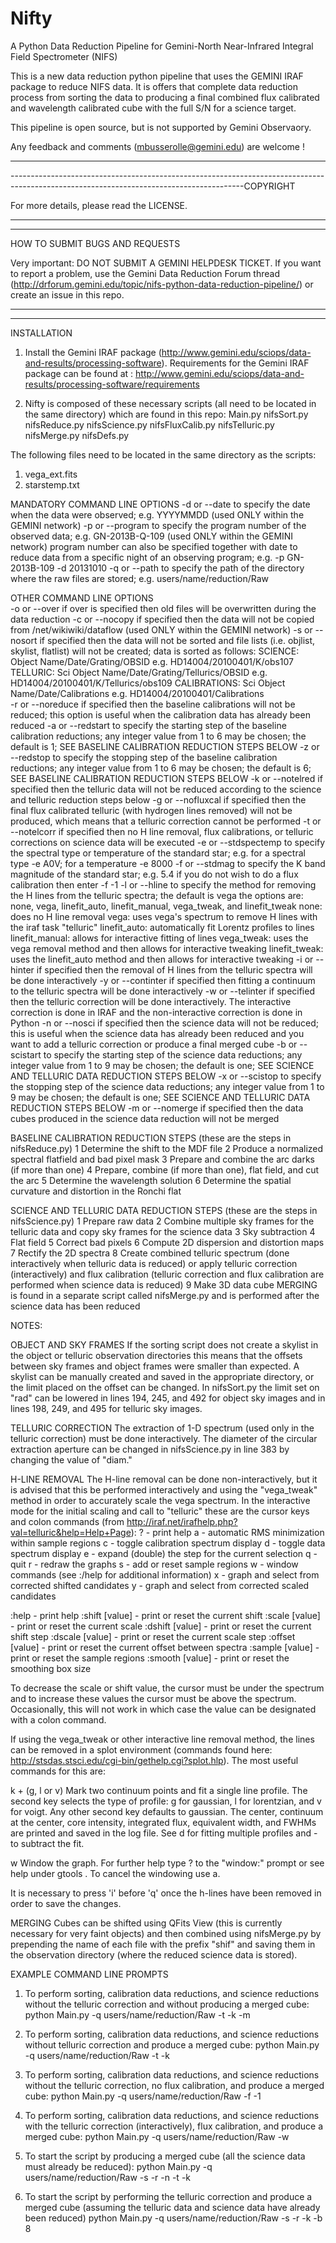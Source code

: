 # Nifty
A Python Data Reduction Pipeline for Gemini-North Near-Infrared Integral Field Spectrometer (NIFS)

This is a new data reduction python pipeline that uses the GEMINI IRAF package to reduce NIFS data. It is offers that complete data reduction process from sorting the data to producing a final combined flux calibrated and wavelength calibrated cube with the full S/N for a science target.

This pipeline is open source, but is not supported by Gemini Observaory.

Any feedback and comments (mbusserolle@gemini.edu) are welcome !

________________________________________________________________________________________________________________________________________
----------------------------------------------------------------------------------------------------------------------------------------COPYRIGHT

For more details, please read the LICENSE.

________________________________________________________________________________________________________________________________________
----------------------------------------------------------------------------------------------------------------------------------------
HOW TO SUBMIT BUGS AND REQUESTS

Very important: DO NOT SUBMIT A GEMINI HELPDESK TICKET.
If you want to report a problem, use the Gemini Data Reduction Forum thread  
(http://drforum.gemini.edu/topic/nifs-python-data-reduction-pipeline/) or create an issue in this repo.

________________________________________________________________________________________________________________________________________
----------------------------------------------------------------------------------------------------------------------------------------

INSTALLATION
1. Install the Gemini IRAF package (http://www.gemini.edu/sciops/data-and-results/processing-software). Requirements for the Gemini IRAF package can be found at  : http://www.gemini.edu/sciops/data-and-results/processing-software/requirements

2. Nifty is composed of these necessary scripts (all need to be located in the same directory) which are found in this repo:
Main.py
nifsSort.py
nifsReduce.py
nifsScience.py
nifsFluxCalib.py
nifsTelluric.py
nifsMerge.py
nifsDefs.py

The following files need to be located in the same directory as the scripts:
1.   vega_ext.fits
2.   starstemp.txt

MANDATORY COMMAND LINE OPTIONS
-d   or   --date		to specify the date when the data were observed; e.g. YYYYMMDD (used ONLY within the GEMINI network)
-p   or    --program	   	to specify the program number of the observed data; e.g. GN-2013B-Q-109 (used ONLY within the GEMINI network)
				program number can also be specified together with date to reduce data from a specific night of an observing program; e.g. -p GN-2013B-109 -d 20131010
-q   or    --path		to specify the path of the directory where the raw files are stored; e.g. users/name/reduction/Raw

OTHER COMMAND LINE OPTIONS	
-o   or   --over		if over is specified then old files will be overwritten during the data reduction
-c   or   --nocopy		if specified then the data will not be copied from /net/wikiwiki/dataflow (used ONLY within the GEMINI network)
-s   or    --nosort		if specified then the data will not be sorted and file lists (i.e. objlist, skylist, flatlist)  will not be created; data is sorted as follows:
				SCIENCE:	Object Name/Date/Grating/OBSID	e.g.  HD14004/20100401/K/obs107
				TELLURIC:   Sci Object Name/Date/Grating/Tellurics/OBSID        e.g.  HD14004/20100401/K/Tellurics/obs109
				CALIBRATIONS:   Sci Object Name/Date/Calibrations         e.g.  HD14004/20100401/Calibrations	  		   	
-r   or   --noreduce	   	if specified then the baseline calibrations will not be reduced; this option is useful when the calibration data has already been reduced
-a   or  --redstart                   to specify the starting step of the baseline calibration reductions; any integer value from 1 to 6 may be chosen; the default is 1; SEE BASELINE CALIBRATION REDUCTION STEPS BELOW
-z   or   --redstop		to specify the stopping step of the baseline calibration reductions; any integer value from 1 to 6 may be chosen; the default is 6; SEE BASELINE CALIBRATION REDUCTION STEPS BELOW
-k  or   --notelred		if specified then the telluric data will not be reduced according to the science and telluric reduction steps below
-g  or	 --nofluxcal          if specified then the final flux calibrated telluric (with hydrogen lines removed) will not be produced, which means that a telluric correction cannot be performed
-t   or   --notelcorr	   	if specified then no H line removal, flux calibrations, or telluric corrections on science data will be executed
-e  or   --stdspectemp   	to specify the spectral type or temperature of the standard star; e.g. for a spectral type -e A0V; for a temperature -e 8000
-f   or   --stdmag	      	to specify the K band magnitude of the standard star; e.g. 5.4
				if you do not wish to do a flux calibration then enter -f -1
-l   or   --hline			to specify the method for removing the H lines from the telluric spectra; the default is vega
				the options are: none, vega, linefit_auto, linefit_manual, vega_tweak, and linefit_tweak
				none: does no H line removal
				vega: uses vega's spectrum to remove H lines with the iraf task "telluric"
				linefit_auto: automatically fit Lorentz profiles to lines
				linefit_manual: allows for interactive fitting of lines
				vega_tweak: uses the vega removal method and then allows for interactive tweaking
				linefit_tweak: uses the linefit_auto method and then allows for interactive tweaking
-i   or   --hinter                       if specified then the removal of H lines from the telluric spectra will be done interactively
-y  or   --continter		if specified then fitting a continuum to the telluric spectra will be done interactively
-w  or   --telinter   	      if specified then the telluric correction will be done interactively. The interactive correction is done in IRAF and the non-interactive correction is done in Python
-n  or   --nosci  		if specified then the science data will not be reduced; this is useful when the science data has already been reduced and you want to add a telluric correction or produce a final merged cube
-b   or   --scistart	    	to specify the starting step of the science data reductions; any integer value from 1 to 9 may be chosen; the default is one; SEE SCIENCE AND TELLURIC DATA REDUCTION STEPS BELOW
-x   or  --scistop		to specify the stopping step of the science data reductions; any integer value from 1 to 9 may be chosen; the default is one; SEE SCIENCE AND TELLURIC DATA REDUCTION STEPS BELOW
-m  or  --nomerge		if specified then the data cubes produced in the science data reduction will not be merged


BASELINE CALIBRATION REDUCTION STEPS (these are the steps in nifsReduce.py)
1      Determine the shift to the MDF file
2      Produce a normalized spectral flatfield and bad pixel mask
3      Prepare and combine the arc darks (if more than one)
4      Prepare, combine (if more than one), flat field, and cut the arc
5      Determine the wavelength solution
6      Determine the spatial curvature and distortion in the Ronchi flat

SCIENCE AND TELLURIC DATA REDUCTION STEPS (these are the steps in nifsScience.py)
1	Prepare raw data
2	Combine multiple sky frames for the telluric data and copy sky frames for the science data
3	Sky subtraction
4	Flat field
5	Correct bad pixels
6	Compute 2D dispersion and distortion maps
7	Rectify the 2D spectra
8	Create combined telluric spectrum (done interactively when telluric data is reduced) or apply telluric correction (interactively) and flux calibration (telluric correction and flux calibration are performed when science data is reduced)
9          Make  3D data cube
MERGING is found in a separate script called nifsMerge.py and is performed after the science data has been reduced

NOTES:

OBJECT AND SKY FRAMES
If the sorting script does not create a skylist in the object or telluric observation directories this means that the offsets between sky frames and object frames were smaller than expected. A skylist can be manually created and saved in the appropriate directory, or the limit placed on the offset can be changed. In nifsSort.py the limit set on "rad" can be lowered in lines 194, 245, and 492 for object sky images and in lines 198, 249, and 495 for telluric sky images.

TELLURIC CORRECTION
The extraction of 1-D spectrum (used only in the telluric correction) must be done interactively. The diameter of the circular extraction aperture can be changed in nifsScience.py in line 383 by changing the value of "diam."

H-LINE REMOVAL
The H-line removal can be done non-interactively, but it is advised that this be performed interactively and using the "vega_tweak" method in order to accurately scale the vega spectrum.
In the interactive mode for the initial scaling and call to "telluric" these are the cursor keys and colon commands (from http://iraf.net/irafhelp.php?val=telluric&help=Help+Page):
? - print help
a - automatic RMS minimization within sample regions
c - toggle calibration spectrum display
d - toggle data spectrum display
e - expand (double) the step for the current selection
q - quit
r - redraw the graphs
s - add or reset sample regions
w - window commands (see :/help for additional information)
x - graph and select from corrected shifted candidates
y - graph and select from corrected scaled candidates

:help           - print help
:shift  [value] - print or reset the current shift
:scale  [value] - print or reset the current scale
:dshift [value] - print or reset the current shift step
:dscale [value] - print or reset the current scale step
:offset [value] - print or reset the current offset between spectra
:sample [value] - print or reset the sample regions
:smooth [value] - print or reset the smoothing box size

To decrease the scale or shift value, the cursor must be under the spectrum and to increase these values the cursor must be above the spectrum. Occasionally, this will not work in which case the value can be designated with a colon command.

If using the vega_tweak or other interactive line removal method, the lines can be removed in a splot environment (commands found here: http://stsdas.stsci.edu/cgi-bin/gethelp.cgi?splot.hlp). The most useful commands for this are:

k + (g, l or v)
Mark two continuum points and fit a single line profile. The second key selects the type of profile: g for gaussian, l for lorentzian, and v for voigt. Any other second key defaults to gaussian. The center, continuum at the center, core intensity, integrated flux, equivalent width, and FWHMs are printed and saved in the log file. See d for fitting multiple profiles and - to subtract the fit.

w
Window the graph. For further help type ? to the "window:" prompt or see help under gtools . To cancel the windowing use a.

It is necessary to press 'i' before 'q' once the h-lines have been removed in order to save the changes.


MERGING
Cubes can be shifted using QFits View (this is currently necessary for
very faint objects) and then combined using nifsMerge.py by prepending the name of each file with the prefix "shif" and saving them in the observation directory (where the reduced science data is stored).  

EXAMPLE COMMAND LINE PROMPTS

1. To perform sorting, calibration data reductions, and science reductions without the telluric correction and without producing a merged cube:
python Main.py -q users/name/reduction/Raw -t -k -m

2. To perform sorting, calibration data reductions, and science reductions without telluric correction and produce a merged cube:
python Main.py -q users/name/reduction/Raw -t -k

3. To perform sorting, calibration data reductions, and science reductions without the telluric correction, no flux calibration, and produce a merged cube:
python Main.py -q users/name/reduction/Raw -f -1 

4. To perform sorting, calibration data reductions, and science reductions with the telluric correction (interactively), flux calibration, and produce a merged cube:
python Main.py -q users/name/reduction/Raw -w

5. To start the script by producing a merged cube (all the science data must already be reduced):
python Main.py -q users/name/reduction/Raw -s -r -n -t -k

6. To start the script by performing the telluric correction and produce a merged cube (assuming the telluric data and science data have already been reduced)
python Main.py -q users/name/reduction/Raw -s -r -k -b 8 


